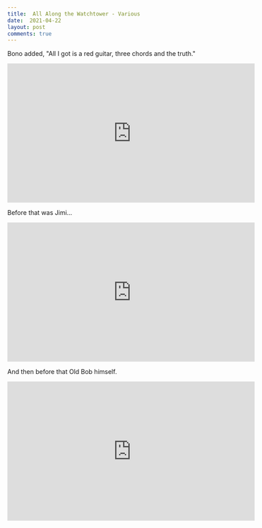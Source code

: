 ```yaml
---
title:  All Along the Watchtower - Various
date:  2021-04-22
layout: post
comments: true
---
```


Bono added, "All I got is a red guitar, three chords and the truth."

<iframe width="560" height="315" src="https://www.youtube.com/embed/pfaF8jO_Bhg" title="YouTube video player" frameborder="0" allow="accelerometer; autoplay; clipboard-write; encrypted-media; gyroscope; picture-in-picture" allowfullscreen></iframe>


Before that was Jimi...
<iframe width="560" height="315" src="https://www.youtube.com/embed/TLV4_xaYynY" title="YouTube video player" frameborder="0" allow="accelerometer; autoplay; clipboard-write; encrypted-media; gyroscope; picture-in-picture" allowfullscreen></iframe>


And then before that Old Bob himself.

<iframe width="560" height="315" src="https://www.youtube.com/embed/bT7Hj-ea0VE" title="YouTube video player" frameborder="0" allow="accelerometer; autoplay; clipboard-write; encrypted-media; gyroscope; picture-in-picture" allowfullscreen></iframe>
